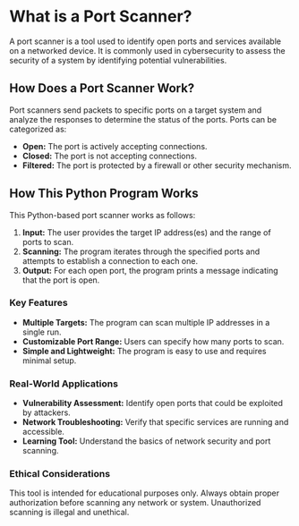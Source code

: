 # What is a Port Scanner?

A port scanner is a tool used to identify open ports and services available on a networked device. It is commonly used in cybersecurity to assess the security of a system by identifying potential vulnerabilities.

## How Does a Port Scanner Work?
Port scanners send packets to specific ports on a target system and analyze the responses to determine the status of the ports. Ports can be categorized as:
- **Open:** The port is actively accepting connections.
- **Closed:** The port is not accepting connections.
- **Filtered:** The port is protected by a firewall or other security mechanism.

## How This Python Program Works
This Python-based port scanner works as follows:
1. **Input:** The user provides the target IP address(es) and the range of ports to scan.
2. **Scanning:** The program iterates through the specified ports and attempts to establish a connection to each one.
3. **Output:** For each open port, the program prints a message indicating that the port is open.

### Key Features
- **Multiple Targets:** The program can scan multiple IP addresses in a single run.
- **Customizable Port Range:** Users can specify how many ports to scan.
- **Simple and Lightweight:** The program is easy to use and requires minimal setup.

### Real-World Applications
- **Vulnerability Assessment:** Identify open ports that could be exploited by attackers.
- **Network Troubleshooting:** Verify that specific services are running and accessible.
- **Learning Tool:** Understand the basics of network security and port scanning.

### Ethical Considerations
This tool is intended for educational purposes only. Always obtain proper authorization before scanning any network or system. Unauthorized scanning is illegal and unethical.
